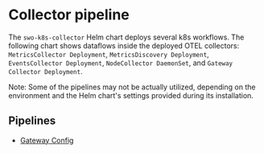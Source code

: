 # Collector pipeline

The `swo-k8s-collector` Helm chart deploys several k8s workflows. The following chart shows dataflows inside the deployed OTEL collectors: `MetricsCollector Deployment`, `MetricsDiscovery Deployment`, `EventsCollector Deployment`, `NodeCollector DaemonSet`, and `Gateway Collector Deployment`.

Note: Some of the pipelines may not be actually utilized, depending on the environment and the Helm chart's settings provided during its installation.


## Pipelines
- [Gateway Config](https://www.otelbin.io/?#config=*________connectors%3A*N__________forward%2Fbeyla-relationships%3A_%7B%7D*N__________forward%2Fbeyla*_network*_entities*_and*_relationships%3A_%7B%7D*N__________forward%2Fmetrics*_common%3A_%7B%7D*N__________routing%2Fmetrics%3A*N____________default*_pipelines%3A*N____________-_metrics*N____________table%3A*N____________-_condition%3A_%22name_*E*E_*B%22http.client.request.duration*B%22_or*Bnname_*E*E_*B%22http.client.request.body.size*B%22*N________________or*Bnname_*E*E_*B%22http.client.response.body.size*B%22_or*Bnname_*E*E_*B%22http.server.request.duration*B%22*N________________or_*Bnname_*E*E_*B%22http.server.request.body.size*B%22_or*Bnname_*E*E_*B%22http.server.response.body.size*B%22*N________________or*Bnname_*E*E_*B%22rpc.client.duration*B%22_or_*Bnname_*E*E_*B%22rpc.server.duration*B%22_or*N________________*Bnname_*E*E_*B%22beyla.network.flow.bytes*B%22*Bn%22*N______________context%3A_metric*N______________pipelines%3A*N______________-_metrics%2Fbeyla-metrics*N__________solarwindsentity%2Fbeyla-entities%3A*N____________schema%3A*N______________entities%3A*N______________-_entity%3A_PublicNetworkLocation*N________________id%3A*N________________-_sw.server.address.fqdn*N______________events%3A*N________________entities%3A*N________________-_action%3A_update*N__________________context%3A_metric*N__________________entity%3A_PublicNetworkLocation*N__________solarwindsentity%2Fbeyla-relationships%3A*N____________destination*_prefix%3A_dest.*N____________schema%3A*N______________entities%3A*N______________-_entity%3A_KubernetesDeployment*N________________id%3A*N________________-_sw.k8s.cluster.uid*N________________-_k8s.namespace.name*N________________-_k8s.deployment.name*N______________-_entity%3A_KubernetesStatefulSet*N________________id%3A*N________________-_sw.k8s.cluster.uid*N________________-_k8s.namespace.name*N________________-_k8s.statefulset.name*N______________-_entity%3A_KubernetesDaemonSet*N________________id%3A*N________________-_sw.k8s.cluster.uid*N________________-_k8s.namespace.name*N________________-_k8s.daemonset.name*N______________-_entity%3A_KubernetesJob*N________________id%3A*N________________-_sw.k8s.cluster.uid*N________________-_k8s.namespace.name*N________________-_k8s.job.name*N______________-_entity%3A_KubernetesCronJob*N________________id%3A*N________________-_sw.k8s.cluster.uid*N________________-_k8s.namespace.name*N________________-_k8s.cronjob.name*N______________-_entity%3A_KubernetesService*N________________id%3A*N________________-_sw.k8s.cluster.uid*N________________-_k8s.namespace.name*N________________-_k8s.service.name*N______________-_entity%3A_KubernetesPod*N________________id%3A*N________________-_sw.k8s.cluster.uid*N________________-_k8s.namespace.name*N________________-_k8s.pod.name*N______________-_entity%3A_KubernetesNode*N________________id%3A*N________________-_sw.k8s.cluster.uid*N________________-_k8s.node.name*N______________-_entity%3A_PublicNetworkLocation*N________________id%3A*N________________-_sw.server.address.fqdn*N______________events%3A*N________________relationships%3A*N________________-_action%3A_update*N__________________attributes%3A*N__________________-_beyla*N__________________-_tcp*N__________________-_http*N__________________-_grpc*N__________________conditions%3A_%5B%5D*N__________________context%3A_metric*N__________________destination*_entity%3A_KubernetesService*N__________________source*_entity%3A_KubernetesDeployment*N__________________type%3A_KubernetesCommunicatesWith*N________________-_action%3A_update*N__________________attributes%3A*N__________________-_beyla*N__________________-_tcp*N__________________-_http*N__________________-_grpc*N__________________conditions%3A_%5B%5D*N__________________context%3A_metric*N__________________destination*_entity%3A_PublicNetworkLocation*N__________________source*_entity%3A_KubernetesDeployment*N__________________type%3A_KubernetesCommunicatesWith*N________________-_action%3A_update*N__________________attributes%3A*N__________________-_beyla*N__________________-_tcp*N__________________-_http*N__________________-_grpc*N__________________conditions%3A_%5B%5D*N__________________context%3A_metric*N__________________destination*_entity%3A_KubernetesDeployment*N__________________source*_entity%3A_KubernetesDeployment*N__________________type%3A_KubernetesCommunicatesWith*N________________-_action%3A_update*N__________________attributes%3A*N__________________-_beyla*N__________________-_tcp*N__________________-_http*N__________________-_grpc*N__________________conditions%3A_%5B%5D*N__________________context%3A_metric*N__________________destination*_entity%3A_KubernetesStatefulSet*N__________________source*_entity%3A_KubernetesDeployment*N__________________type%3A_KubernetesCommunicatesWith*N________________-_action%3A_update*N__________________attributes%3A*N__________________-_beyla*N__________________-_tcp*N__________________-_http*N__________________-_grpc*N__________________conditions%3A_%5B%5D*N__________________context%3A_metric*N__________________destination*_entity%3A_KubernetesDaemonSet*N__________________source*_entity%3A_KubernetesDeployment*N__________________type%3A_KubernetesCommunicatesWith*N________________-_action%3A_update*N__________________attributes%3A*N__________________-_beyla*N__________________-_tcp*N__________________-_http*N__________________-_grpc*N__________________conditions%3A_%5B%5D*N__________________context%3A_metric*N__________________destination*_entity%3A_KubernetesNode*N__________________source*_entity%3A_KubernetesDeployment*N__________________type%3A_KubernetesCommunicatesWith*N________________-_action%3A_update*N__________________attributes%3A*N__________________-_beyla*N__________________-_tcp*N__________________-_http*N__________________-_grpc*N__________________conditions%3A_%5B%5D*N__________________context%3A_metric*N__________________destination*_entity%3A_KubernetesPod*N__________________source*_entity%3A_KubernetesDeployment*N__________________type%3A_KubernetesCommunicatesWith*N________________-_action%3A_update*N__________________attributes%3A*N__________________-_beyla*N__________________-_tcp*N__________________-_http*N__________________-_grpc*N__________________conditions%3A_%5B%5D*N__________________context%3A_metric*N__________________destination*_entity%3A_KubernetesService*N__________________source*_entity%3A_KubernetesStatefulSet*N__________________type%3A_KubernetesCommunicatesWith*N________________-_action%3A_update*N__________________attributes%3A*N__________________-_beyla*N__________________-_tcp*N__________________-_http*N__________________-_grpc*N__________________conditions%3A_%5B%5D*N__________________context%3A_metric*N__________________destination*_entity%3A_PublicNetworkLocation*N__________________source*_entity%3A_KubernetesStatefulSet*N__________________type%3A_KubernetesCommunicatesWith*N________________-_action%3A_update*N__________________attributes%3A*N__________________-_beyla*N__________________-_tcp*N__________________-_http*N__________________-_grpc*N__________________conditions%3A_%5B%5D*N__________________context%3A_metric*N__________________destination*_entity%3A_KubernetesDeployment*N__________________source*_entity%3A_KubernetesStatefulSet*N__________________type%3A_KubernetesCommunicatesWith*N________________-_action%3A_update*N__________________attributes%3A*N__________________-_beyla*N__________________-_tcp*N__________________-_http*N__________________-_grpc*N__________________conditions%3A_%5B%5D*N__________________context%3A_metric*N__________________destination*_entity%3A_KubernetesStatefulSet*N__________________source*_entity%3A_KubernetesStatefulSet*N__________________type%3A_KubernetesCommunicatesWith*N________________-_action%3A_update*N__________________attributes%3A*N__________________-_beyla*N__________________-_tcp*N__________________-_http*N__________________-_grpc*N__________________conditions%3A_%5B%5D*N__________________context%3A_metric*N__________________destination*_entity%3A_KubernetesDaemonSet*N__________________source*_entity%3A_KubernetesStatefulSet*N__________________type%3A_KubernetesCommunicatesWith*N________________-_action%3A_update*N__________________attributes%3A*N__________________-_beyla*N__________________-_tcp*N__________________-_http*N__________________-_grpc*N__________________conditions%3A_%5B%5D*N__________________context%3A_metric*N__________________destination*_entity%3A_KubernetesNode*N__________________source*_entity%3A_KubernetesStatefulSet*N__________________type%3A_KubernetesCommunicatesWith*N________________-_action%3A_update*N__________________attributes%3A*N__________________-_beyla*N__________________-_tcp*N__________________-_http*N__________________-_grpc*N__________________conditions%3A_%5B%5D*N__________________context%3A_metric*N__________________destination*_entity%3A_KubernetesPod*N__________________source*_entity%3A_KubernetesStatefulSet*N__________________type%3A_KubernetesCommunicatesWith*N________________-_action%3A_update*N__________________attributes%3A*N__________________-_beyla*N__________________-_tcp*N__________________-_http*N__________________-_grpc*N__________________conditions%3A_%5B%5D*N__________________context%3A_metric*N__________________destination*_entity%3A_KubernetesService*N__________________source*_entity%3A_KubernetesDaemonSet*N__________________type%3A_KubernetesCommunicatesWith*N________________-_action%3A_update*N__________________attributes%3A*N__________________-_beyla*N__________________-_tcp*N__________________-_http*N__________________-_grpc*N__________________conditions%3A_%5B%5D*N__________________context%3A_metric*N__________________destination*_entity%3A_PublicNetworkLocation*N__________________source*_entity%3A_KubernetesDaemonSet*N__________________type%3A_KubernetesCommunicatesWith*N________________-_action%3A_update*N__________________attributes%3A*N__________________-_beyla*N__________________-_tcp*N__________________-_http*N__________________-_grpc*N__________________conditions%3A_%5B%5D*N__________________context%3A_metric*N__________________destination*_entity%3A_KubernetesDeployment*N__________________source*_entity%3A_KubernetesDaemonSet*N__________________type%3A_KubernetesCommunicatesWith*N________________-_action%3A_update*N__________________attributes%3A*N__________________-_beyla*N__________________-_tcp*N__________________-_http*N__________________-_grpc*N__________________conditions%3A_%5B%5D*N__________________context%3A_metric*N__________________destination*_entity%3A_KubernetesStatefulSet*N__________________source*_entity%3A_KubernetesDaemonSet*N__________________type%3A_KubernetesCommunicatesWith*N________________-_action%3A_update*N__________________attributes%3A*N__________________-_beyla*N__________________-_tcp*N__________________-_http*N__________________-_grpc*N__________________conditions%3A_%5B%5D*N__________________context%3A_metric*N__________________destination*_entity%3A_KubernetesDaemonSet*N__________________source*_entity%3A_KubernetesDaemonSet*N__________________type%3A_KubernetesCommunicatesWith*N________________-_action%3A_update*N__________________attributes%3A*N__________________-_beyla*N__________________-_tcp*N__________________-_http*N__________________-_grpc*N__________________conditions%3A_%5B%5D*N__________________context%3A_metric*N__________________destination*_entity%3A_KubernetesNode*N__________________source*_entity%3A_KubernetesDaemonSet*N__________________type%3A_KubernetesCommunicatesWith*N________________-_action%3A_update*N__________________attributes%3A*N__________________-_beyla*N__________________-_tcp*N__________________-_http*N__________________-_grpc*N__________________conditions%3A_%5B%5D*N__________________context%3A_metric*N__________________destination*_entity%3A_KubernetesPod*N__________________source*_entity%3A_KubernetesDaemonSet*N__________________type%3A_KubernetesCommunicatesWith*N________________-_action%3A_update*N__________________attributes%3A*N__________________-_beyla*N__________________-_tcp*N__________________-_http*N__________________-_grpc*N__________________conditions%3A_%5B%5D*N__________________context%3A_metric*N__________________destination*_entity%3A_KubernetesService*N__________________source*_entity%3A_KubernetesJob*N__________________type%3A_KubernetesCommunicatesWith*N________________-_action%3A_update*N__________________attributes%3A*N__________________-_beyla*N__________________-_tcp*N__________________-_http*N__________________-_grpc*N__________________conditions%3A_%5B%5D*N__________________context%3A_metric*N__________________destination*_entity%3A_PublicNetworkLocation*N__________________source*_entity%3A_KubernetesJob*N__________________type%3A_KubernetesCommunicatesWith*N________________-_action%3A_update*N__________________attributes%3A*N__________________-_beyla*N__________________-_tcp*N__________________-_http*N__________________-_grpc*N__________________conditions%3A_%5B%5D*N__________________context%3A_metric*N__________________destination*_entity%3A_KubernetesDeployment*N__________________source*_entity%3A_KubernetesJob*N__________________type%3A_KubernetesCommunicatesWith*N________________-_action%3A_update*N__________________attributes%3A*N__________________-_beyla*N__________________-_tcp*N__________________-_http*N__________________-_grpc*N__________________conditions%3A_%5B%5D*N__________________context%3A_metric*N__________________destination*_entity%3A_KubernetesStatefulSet*N__________________source*_entity%3A_KubernetesJob*N__________________type%3A_KubernetesCommunicatesWith*N________________-_action%3A_update*N__________________attributes%3A*N__________________-_beyla*N__________________-_tcp*N__________________-_http*N__________________-_grpc*N__________________conditions%3A_%5B%5D*N__________________context%3A_metric*N__________________destination*_entity%3A_KubernetesJob*N__________________source*_entity%3A_KubernetesJob*N__________________type%3A_KubernetesCommunicatesWith*N________________-_action%3A_update*N__________________attributes%3A*N__________________-_beyla*N__________________-_tcp*N__________________-_http*N__________________-_grpc*N__________________conditions%3A_%5B%5D*N__________________context%3A_metric*N__________________destination*_entity%3A_KubernetesNode*N__________________source*_entity%3A_KubernetesJob*N__________________type%3A_KubernetesCommunicatesWith*N________________-_action%3A_update*N__________________attributes%3A*N__________________-_beyla*N__________________-_tcp*N__________________-_http*N__________________-_grpc*N__________________conditions%3A_%5B%5D*N__________________context%3A_metric*N__________________destination*_entity%3A_KubernetesPod*N__________________source*_entity%3A_KubernetesJob*N__________________type%3A_KubernetesCommunicatesWith*N____________source*_prefix%3A_source.*N________exporters%3A*N__________otlp%3A*N____________endpoint%3A_*S%7BOTEL*_ENVOY*_ADDRESS%7D*N____________headers%3A*N______________Authorization%3A_Bearer_*S%7BSOLARWINDS*_API*_TOKEN%7D*N______________swi-reporter%3A_k8s-monitoring_swo-k8s-collector%2F4.8.0-rc.2*N____________retry*_on*_failure%3A*N______________enabled%3A_true*N______________initial*_interval%3A_10s*N______________max*_elapsed*_time%3A_300s*N______________max*_interval%3A_30s*N____________sending*_queue%3A*N______________enabled%3A_true*N______________num*_consumers%3A_10*N______________queue*_size%3A_1000*N____________timeout%3A_30s*N____________tls%3A*N______________insecure%3A_*S%7BOTEL*_ENVOY*_ADDRESS*_TLS*_INSECURE%7D*N________extensions%3A*N__________health*_check%3A*N____________endpoint%3A_0.0.0.0%3A13133*N________processors%3A*N__________attributes%2Fclean-attributes-otlp-metrics%3A*N____________actions%3A*N____________-_action%3A_delete*N______________key%3A_k8s.cluster.name*N__________batch%3A*N____________send*_batch*_max*_size%3A_1024*N____________send*_batch*_size%3A_1024*N____________timeout%3A_1s*N__________filter%2Fbeyla-dedup-tcp%3A*N____________metrics%3A*N______________datapoint%3A*N______________-_metric.name_*E*E_%22beyla.network.flow.bytes%22_and_attributes%5B%22direction%22%5D_%21*E_nil*N________________and_attributes%5B%22direction%22%5D_*E*E_%22response%22*N__________filter%2Fhistograms%3A*N____________metrics%3A*N______________metric%3A*N______________-_type_*E*E_METRIC*_DATA*_TYPE*_HISTOGRAM*N__________filter%2Fotlp-metrics%3A*N____________metrics%3A*N______________metric%3A*N______________-_IsMatch*Cname%2C_%22%5Eebpf*_net.***S%22*D*N__________groupbyattrs%2Fbeyla-entity-ids%3A*N____________keys%3A*N____________-_dest.sw.server.address.fqdn*N____________-_source.sw.server.address.fqdn*N____________-_sw.server.address.fqdn*N____________-_sw.k8s.dst.workload.type*N____________-_sw.k8s.dst.workload.name*N____________-_sw.k8s.dst.workload.namespace*N____________-_sw.k8s.src.workload.type*N____________-_sw.k8s.src.workload.name*N____________-_sw.k8s.src.workload.namespace*N__________groupbyattrs%2Fbeyla-entity-ids-after-transform%3A*N____________keys%3A*N____________-_source.k8s.deployment.name*N____________-_source.k8s.statefulset.name*N____________-_source.k8s.daemonset.name*N____________-_source.k8s.service.name*N____________-_source.k8s.job.name*N____________-_source.k8s.node.name*N____________-_source.k8s.pod.name*N____________-_source.k8s.namespace.name*N____________-_dest.k8s.deployment.name*N____________-_dest.k8s.statefulset.name*N____________-_dest.k8s.daemonset.name*N____________-_dest.k8s.service.name*N____________-_dest.k8s.job.name*N____________-_dest.k8s.node.name*N____________-_dest.k8s.pod.name*N____________-_dest.k8s.namespace.name*N__________groupbyattrs%2Fbeyla-relationship-types%3A*N____________keys%3A*N____________-_tcp*N____________-_http*N____________-_grpc*N__________k8sattributes%3A*N____________auth*_type%3A_serviceAccount*N____________extract%3A*N______________metadata%3A*N______________-_k8s.pod.name*N______________-_k8s.deployment.name*N______________-_k8s.replicaset.name*N______________-_k8s.daemonset.name*N______________-_k8s.job.name*N______________-_k8s.cronjob.name*N______________-_k8s.statefulset.name*N______________-_k8s.node.name*N____________passthrough%3A_false*N____________pod*_association%3A*N____________-_sources%3A*N______________-_from%3A_resource*_attribute*N________________name%3A_k8s.pod.name*N______________-_from%3A_resource*_attribute*N________________name%3A_k8s.namespace.name*N____________-_sources%3A*N______________-_from%3A_resource*_attribute*N________________name%3A_k8s.pod.ip*N______________-_from%3A_resource*_attribute*N________________name%3A_k8s.namespace.name*N__________logdedup%2Fsolarwindsentity%3A_%7B%7D*N__________memory*_limiter%3A*N____________check*_interval%3A_1s*N____________limit*_percentage%3A_80*N____________spike*_limit*_percentage%3A_25*N__________metricstransform%2Frename%3A*N____________transforms%3A*N____________-_action%3A_update*N______________include%3A_%5E*C.***D*S*S*N______________match*_type%3A_regexp*N______________new*_name%3A_k8s.*S*S%7B1%7D*N__________resource%3A*N____________attributes%3A*N____________-_action%3A_insert*N______________key%3A_sw.k8s.agent.manifest.version*N______________value%3A_*S%7BMANIFEST*_VERSION%7D*N____________-_action%3A_insert*N______________key%3A_sw.k8s.agent.app.version*N______________value%3A_*S%7BAPP*_VERSION%7D*N____________-_action%3A_insert*N______________key%3A_sw.k8s.cluster.uid*N______________value%3A_*S%7BCLUSTER*_UID%7D*N____________-_action%3A_upsert*N______________key%3A_k8s.cluster.name*N______________value%3A_*S%7BCLUSTER*_NAME%7D*N__________resource%2Fclean-temporary-attributes%3A*N____________attributes%3A*N____________-_action%3A_delete*N______________key%3A_beyla*N____________-_action%3A_delete*N______________key%3A_tcp*N____________-_action%3A_delete*N______________key%3A_http*N____________-_action%3A_delete*N______________key%3A_grpc*N__________swok8sworkloadtype%2Fbeyla%3A*N____________workload*_mappings%3A*N____________-_expected*_types%3A*N______________-_deployments*N______________-_daemonsets*N______________-_statefulsets*N______________-_services*N______________-_jobs*N______________-_cronjobs*N______________-_pods*N______________-_nodes*N______________name*_attr%3A_k8s.src.owner.name*N______________namespace*_attr%3A_k8s.src.namespace*N______________prefer*_owner*_for*_pods%3A_true*N______________workload*_name*_attr%3A_sw.k8s.src.workload.name*N______________workload*_namespace*_attr%3A_sw.k8s.src.workload.namespace*N______________workload*_type*_attr%3A_sw.k8s.src.workload.type*N____________-_expected*_types%3A*N______________-_deployments*N______________-_daemonsets*N______________-_statefulsets*N______________-_services*N______________-_jobs*N______________-_cronjobs*N______________-_pods*N______________-_nodes*N______________name*_attr%3A_k8s.dst.owner.name*N______________namespace*_attr%3A_k8s.dst.namespace*N______________prefer*_owner*_for*_pods%3A_true*N______________workload*_name*_attr%3A_sw.k8s.dst.workload.name*N______________workload*_namespace*_attr%3A_sw.k8s.dst.workload.namespace*N______________workload*_type*_attr%3A_sw.k8s.dst.workload.type*N____________-_expected*_types%3A*N______________-_deployments*N______________-_daemonsets*N______________-_statefulsets*N______________-_services*N______________-_jobs*N______________-_cronjobs*N______________-_pods*N______________-_nodes*N______________name*_attr%3A_resource.k8s.owner.name*N______________namespace*_attr%3A_resource.k8s.namespace.name*N______________prefer*_owner*_for*_pods%3A_true*N______________workload*_name*_attr%3A_resource.sw.k8s.workload.name*N______________workload*_namespace*_attr%3A_resource.sw.k8s.workload.namespace*N______________workload*_type*_attr%3A_resource.sw.k8s.workload.type*N____________-_address*_attr%3A_server.address*N______________expected*_types%3A*N______________-_deployments*N______________-_daemonsets*N______________-_statefulsets*N______________-_services*N______________-_jobs*N______________-_cronjobs*N______________-_pods*N______________-_nodes*N______________namespace*_attr%3A_k8s.namespace.name*N______________prefer*_owner*_for*_pods%3A_true*N______________workload*_name*_attr%3A_sw.k8s.dst.workload.name*N______________workload*_namespace*_attr%3A_sw.k8s.dst.workload.namespace*N______________workload*_type*_attr%3A_sw.k8s.dst.workload.type*N____________-_address*_attr%3A_client.address*N______________expected*_types%3A*N______________-_deployments*N______________-_daemonsets*N______________-_statefulsets*N______________-_services*N______________-_jobs*N______________-_cronjobs*N______________-_pods*N______________-_nodes*N______________namespace*_attr%3A_k8s.namespace.name*N______________prefer*_owner*_for*_pods%3A_true*N______________workload*_name*_attr%3A_sw.k8s.src.workload.name*N______________workload*_namespace*_attr%3A_sw.k8s.src.workload.namespace*N______________workload*_type*_attr%3A_sw.k8s.src.workload.type*N__________transform%2Fbeyla-entity-ids%3A*N____________metric*_statements%3A*N____________-_conditions%3A*N______________-_resource.attributes%5B%22sw.k8s.src.workload.name%22%5D_%21*E_nil*N______________statements%3A*N______________-_set*Cresource.attributes%5B%22source.k8s.deployment.name%22%5D%2C_resource.attributes%5B%22sw.k8s.src.workload.name%22%5D*D*N________________where_resource.attributes%5B%22sw.k8s.src.workload.type%22%5D_*E*E_%22Deployment%22*N______________-_set*Cresource.attributes%5B%22source.k8s.statefulset.name%22%5D%2C_resource.attributes%5B%22sw.k8s.src.workload.name%22%5D*D*N________________where_resource.attributes%5B%22sw.k8s.src.workload.type%22%5D_*E*E_%22StatefulSet%22*N______________-_set*Cresource.attributes%5B%22source.k8s.daemonset.name%22%5D%2C_resource.attributes%5B%22sw.k8s.src.workload.name%22%5D*D*N________________where_resource.attributes%5B%22sw.k8s.src.workload.type%22%5D_*E*E_%22DaemonSet%22*N______________-_set*Cresource.attributes%5B%22source.k8s.service.name%22%5D%2C_resource.attributes%5B%22sw.k8s.src.workload.name%22%5D*D*N________________where_resource.attributes%5B%22sw.k8s.src.workload.type%22%5D_*E*E_%22Service%22*N______________-_set*Cresource.attributes%5B%22source.k8s.job.name%22%5D%2C_resource.attributes%5B%22sw.k8s.src.workload.name%22%5D*D*N________________where_resource.attributes%5B%22sw.k8s.src.workload.type%22%5D_*E*E_%22Job%22*N______________-_set*Cresource.attributes%5B%22source.k8s.node.name%22%5D%2C_resource.attributes%5B%22sw.k8s.src.workload.name%22%5D*D*N________________where_resource.attributes%5B%22sw.k8s.src.workload.type%22%5D_*E*E_%22Node%22*N______________-_set*Cresource.attributes%5B%22source.k8s.pod.name%22%5D%2C_resource.attributes%5B%22sw.k8s.src.workload.name%22%5D*D*N________________where_resource.attributes%5B%22sw.k8s.src.workload.type%22%5D_*E*E_%22Pod%22*N____________-_statements%3A*N______________-_set*Cresource.attributes%5B%22source.k8s.namespace.name%22%5D%2C_resource.attributes%5B%22sw.k8s.src.workload.namespace%22%5D*D*N________________where_resource.attributes%5B%22sw.k8s.src.workload.namespace%22%5D_%21*E_nil*N____________-_conditions%3A*N______________-_resource.attributes%5B%22sw.k8s.dst.workload.name%22%5D_%21*E_nil*N______________statements%3A*N______________-_set*Cresource.attributes%5B%22dest.k8s.deployment.name%22%5D%2C_resource.attributes%5B%22sw.k8s.dst.workload.name%22%5D*D*N________________where_resource.attributes%5B%22sw.k8s.dst.workload.type%22%5D_*E*E_%22Deployment%22*N______________-_set*Cresource.attributes%5B%22dest.k8s.statefulset.name%22%5D%2C_resource.attributes%5B%22sw.k8s.dst.workload.name%22%5D*D*N________________where_resource.attributes%5B%22sw.k8s.dst.workload.type%22%5D_*E*E_%22StatefulSet%22*N______________-_set*Cresource.attributes%5B%22dest.k8s.daemonset.name%22%5D%2C_resource.attributes%5B%22sw.k8s.dst.workload.name%22%5D*D*N________________where_resource.attributes%5B%22sw.k8s.dst.workload.type%22%5D_*E*E_%22DaemonSet%22*N______________-_set*Cresource.attributes%5B%22dest.k8s.service.name%22%5D%2C_resource.attributes%5B%22sw.k8s.dst.workload.name%22%5D*D*N________________where_resource.attributes%5B%22sw.k8s.dst.workload.type%22%5D_*E*E_%22Service%22*N______________-_set*Cresource.attributes%5B%22dest.k8s.job.name%22%5D%2C_resource.attributes%5B%22sw.k8s.dst.workload.name%22%5D*D*N________________where_resource.attributes%5B%22sw.k8s.dst.workload.type%22%5D_*E*E_%22Job%22*N______________-_set*Cresource.attributes%5B%22dest.k8s.node.name%22%5D%2C_resource.attributes%5B%22sw.k8s.dst.workload.name%22%5D*D*N________________where_resource.attributes%5B%22sw.k8s.dst.workload.type%22%5D_*E*E_%22Node%22*N______________-_set*Cresource.attributes%5B%22dest.k8s.pod.name%22%5D%2C_resource.attributes%5B%22sw.k8s.dst.workload.name%22%5D*D*N________________where_resource.attributes%5B%22sw.k8s.dst.workload.type%22%5D_*E*E_%22Pod%22*N____________-_statements%3A*N______________-_set*Cresource.attributes%5B%22dest.k8s.namespace.name%22%5D%2C_resource.attributes%5B%22sw.k8s.dst.workload.namespace%22%5D*D*N________________where_resource.attributes%5B%22sw.k8s.dst.workload.namespace%22%5D_%21*E_nil*N____________-_conditions%3A*N______________-_resource.attributes%5B%22sw.k8s.src.workload.name%22%5D_*E*E_nil_and_resource.attributes%5B%22sw.k8s.workload.name%22%5D*N________________%21*E_nil_and_*CIsMatch*Cmetric.name%2C_%22%5E*Chttp*B*B.client*B*B.*D%7C*Crpc*B*B.client*B*B.*D%22*D*N________________or_*Cmetric.name_*E*E_%22beyla.network.flow.bytes%22_and_datapoint.attributes%5B%22direction%22%5D*N________________*E*E_%22request%22*D*D*N______________statements%3A*N______________-_set*Cdatapoint.attributes%5B%22source.k8s.deployment.name%22%5D%2C_resource.attributes%5B%22sw.k8s.workload.name%22%5D*D*N________________where_resource.attributes%5B%22sw.k8s.workload.type%22%5D_*E*E_%22Deployment%22*N______________-_set*Cdatapoint.attributes%5B%22source.k8s.statefulset.name%22%5D%2C_resource.attributes%5B%22sw.k8s.workload.name%22%5D*D*N________________where_resource.attributes%5B%22sw.k8s.workload.type%22%5D_*E*E_%22StatefulSet%22*N______________-_set*Cdatapoint.attributes%5B%22source.k8s.daemonset.name%22%5D%2C_resource.attributes%5B%22sw.k8s.workload.name%22%5D*D*N________________where_resource.attributes%5B%22sw.k8s.workload.type%22%5D_*E*E_%22DaemonSet%22*N______________-_set*Cdatapoint.attributes%5B%22source.k8s.service.name%22%5D%2C_resource.attributes%5B%22sw.k8s.workload.name%22%5D*D*N________________where_resource.attributes%5B%22sw.k8s.workload.type%22%5D_*E*E_%22Service%22*N______________-_set*Cdatapoint.attributes%5B%22source.k8s.job.name%22%5D%2C_resource.attributes%5B%22sw.k8s.workload.name%22%5D*D*N________________where_resource.attributes%5B%22sw.k8s.workload.type%22%5D_*E*E_%22Job%22*N______________-_set*Cdatapoint.attributes%5B%22source.k8s.node.name%22%5D%2C_resource.attributes%5B%22sw.k8s.workload.name%22%5D*D*N________________where_resource.attributes%5B%22sw.k8s.workload.type%22%5D_*E*E_%22Node%22*N______________-_set*Cdatapoint.attributes%5B%22source.k8s.pod.name%22%5D%2C_resource.attributes%5B%22sw.k8s.workload.name%22%5D*D*N________________where_resource.attributes%5B%22sw.k8s.workload.type%22%5D_*E*E_%22Pod%22*N____________-_statements%3A*N______________-_set*Cdatapoint.attributes%5B%22source.k8s.namespace.name%22%5D%2C_resource.attributes%5B%22sw.k8s.workload.namespace%22%5D*D*N________________where_resource.attributes%5B%22source.k8s.namespace.name%22%5D_*E*E_nil_and_resource.attributes%5B%22sw.k8s.workload.namespace%22%5D*N________________%21*E_nil_and_*CIsMatch*Cmetric.name%2C_%22%5E*Chttp*B*B.client*B*B.*D%7C*Crpc*B*B.client*B*B.*D%22*D*N________________or_metric.name_*E*E_%22beyla.network.flow.bytes%22_and_datapoint.attributes%5B%22direction%22%5D*N________________*E*E_%22request%22*D*N____________-_conditions%3A*N______________-_resource.attributes%5B%22sw.k8s.dst.workload.name%22%5D_*E*E_nil_and_resource.attributes%5B%22sw.k8s.workload.name%22%5D*N________________%21*E_nil_and_*CIsMatch*Cmetric.name%2C_%22%5E*Chttp*B*B.server*B*B.*D%7C*Crpc*B*B.server*B*B.*D%22*D*N________________or_*Cmetric.name_*E*E_%22beyla.network.flow.bytes%22_and_datapoint.attributes%5B%22direction%22%5D*N________________*E*E_%22response%22*D*D*N______________statements%3A*N______________-_set*Cdatapoint.attributes%5B%22dest.k8s.deployment.name%22%5D%2C_resource.attributes%5B%22sw.k8s.workload.name%22%5D*D*N________________where_resource.attributes%5B%22sw.k8s.workload.type%22%5D_*E*E_%22Deployment%22*N______________-_set*Cdatapoint.attributes%5B%22dest.k8s.statefulset.name%22%5D%2C_resource.attributes%5B%22sw.k8s.workload.name%22%5D*D*N________________where_resource.attributes%5B%22sw.k8s.workload.type%22%5D_*E*E_%22StatefulSet%22*N______________-_set*Cdatapoint.attributes%5B%22dest.k8s.daemonset.name%22%5D%2C_resource.attributes%5B%22sw.k8s.workload.name%22%5D*D*N________________where_resource.attributes%5B%22sw.k8s.workload.type%22%5D_*E*E_%22DaemonSet%22*N______________-_set*Cdatapoint.attributes%5B%22dest.k8s.service.name%22%5D%2C_resource.attributes%5B%22sw.k8s.workload.name%22%5D*D*N________________where_resource.attributes%5B%22sw.k8s.workload.type%22%5D_*E*E_%22Service%22*N______________-_set*Cdatapoint.attributes%5B%22dest.k8s.job.name%22%5D%2C_resource.attributes%5B%22sw.k8s.workload.name%22%5D*D*N________________where_resource.attributes%5B%22sw.k8s.workload.type%22%5D_*E*E_%22Job%22*N______________-_set*Cdatapoint.attributes%5B%22dest.k8s.node.name%22%5D%2C_resource.attributes%5B%22sw.k8s.workload.name%22%5D*D*N________________where_resource.attributes%5B%22sw.k8s.workload.type%22%5D_*E*E_%22Node%22*N______________-_set*Cdatapoint.attributes%5B%22dest.k8s.pod.name%22%5D%2C_resource.attributes%5B%22sw.k8s.workload.name%22%5D*D*N________________where_resource.attributes%5B%22sw.k8s.workload.type%22%5D_*E*E_%22Pod%22*N____________-_statements%3A*N______________-_set*Cdatapoint.attributes%5B%22dest.k8s.namespace.name%22%5D%2C_resource.attributes%5B%22sw.k8s.workload.namespace%22%5D*D*N________________where_resource.attributes%5B%22dest.k8s.namespace.name%22%5D_*E*E_nil_and_resource.attributes%5B%22sw.k8s.workload.namespace%22%5D*N________________%21*E_nil_and_*CIsMatch*Cmetric.name%2C_%22%5E*Chttp*B*B.server*B*B.*D%7C*Crpc*B*B.server*B*B.*D%22*D*N________________or_metric.name_*E*E_%22beyla.network.flow.bytes%22_and_datapoint.attributes%5B%22direction%22%5D*N________________*E*E_%22response%22*D*N____________-_statements%3A*N______________-_set*Cresource.attributes%5B%22beyla%22%5D%2C_%22true%22*D*N__________transform%2Fbeyla-fqdn-attribute%3A*N____________metric*_statements%3A*N____________-_statements%3A*N______________-_set*Cdatapoint.attributes%5B%22dest.sw.server.address.fqdn%22%5D%2C_datapoint.attributes%5B%22dst.address%22%5D*D*N________________where_IsMatch*Cmetric.name%2C_%22%5Ebeyla*B*B.network*B*B.%22*D_and_datapoint.attributes%5B%22sw.k8s.dst.workload.type%22%5D*N________________*E*E_nil_and_IsMatch*Cdatapoint.attributes%5B%22dst.address%22%5D%2C_%22%5E*Chttps*Q%3A%2F%2F*D*Q%5Ba-zA-Z0-9%5D%5B-a-zA-Z0-9%5D***B*B.%5Ba-zA-Z0-9%5D%5B-a-zA-Z0-9*B*B.%5D***C%3A*B*Bd*P*D*Q*S%22*D*N________________and_not*CIsMatch*Cdatapoint.attributes%5B%22dst.address%22%5D%2C_%22.***B*B.cluster*B*B.local*S%22*D*D*N________________and_not*CIsMatch*Cdatapoint.attributes%5B%22dst.address%22%5D%2C_%22%5E*Chttps*Q%3A%2F%2F*D*Q*B*Bd*P*B*B.*B*Bd*P*B*B.*B*Bd*P*B*B.*B*Bd*P*C%3A*B*Bd*P*D*Q*S%22*D*D*N______________-_set*Cdatapoint.attributes%5B%22source.sw.server.address.fqdn%22%5D%2C_datapoint.attributes%5B%22src.address%22%5D*D*N________________where_IsMatch*Cmetric.name%2C_%22%5Ebeyla*B*B.network*B*B.%22*D_and_datapoint.attributes%5B%22sw.k8s.src.workload.type%22%5D*N________________*E*E_nil_and_IsMatch*Cdatapoint.attributes%5B%22src.address%22%5D%2C_%22%5E*Chttps*Q%3A%2F%2F*D*Q%5Ba-zA-Z0-9%5D%5B-a-zA-Z0-9%5D***B*B.%5Ba-zA-Z0-9%5D%5B-a-zA-Z0-9*B*B.%5D***C%3A*B*Bd*P*D*Q*S%22*D*N________________and_not*CIsMatch*Cdatapoint.attributes%5B%22src.address%22%5D%2C_%22.***B*B.cluster*B*B.local*S%22*D*D*N________________and_not*CIsMatch*Cdatapoint.attributes%5B%22src.address%22%5D%2C_%22%5E*Chttps*Q%3A%2F%2F*D*Q*B*Bd*P*B*B.*B*Bd*P*B*B.*B*Bd*P*B*B.*B*Bd*P*C%3A*B*Bd*P*D*Q*S%22*D*D*N______________-_set*Cdatapoint.attributes%5B%22sw.server.address.fqdn%22%5D%2C_datapoint.attributes%5B%22dest.sw.server.address.fqdn%22%5D*D*N________________where_datapoint.attributes%5B%22dest.sw.server.address.fqdn%22%5D_%21*E_nil*N______________-_set*Cdatapoint.attributes%5B%22sw.server.address.fqdn%22%5D%2C_datapoint.attributes%5B%22source.sw.server.address.fqdn%22%5D*D*N________________where_datapoint.attributes%5B%22source.sw.server.address.fqdn%22%5D_%21*E_nil*N__________transform%2Fbeyla-keep-only-entity-relation-attributes%3A*N____________metric*_statements%3A*N____________-_keep*_matching*_keys*Cresource.attributes%2C_%22%5E*Csw*B*B.k8s*B*B.cluster*B*B.uid*D%7C*Csource*B*B..***D%7C*Cdest*B*B..***D%7C*Cbeyla*D%7C*Ctcp*D%7C*Chttp*D%7C*Cgrpc*D*S%22*D*N__________transform%2Fbeyla-relationship-types%3A*N____________metric*_statements%3A*N____________-_set*Cdatapoint.attributes%5B%22tcp%22%5D%2C_%22true%22*D_where_metric.name_*E*E_%22beyla.network.flow.bytes%22*N____________-_set*Cdatapoint.attributes%5B%22http%22%5D%2C_%22true%22*D_where_IsMatch*Cmetric.name%2C_%22%5Ehttp*B*B.%22*D*N____________-_set*Cdatapoint.attributes%5B%22grpc%22%5D%2C_%22true%22*D_where_IsMatch*Cmetric.name%2C_%22%5Erpc*B*B.%22*D*N__________transform%2Fscope%3A*N____________log*_statements%3A*N____________-_statements%3A*N______________-_set*Cscope.name%2C_%22%22*D*N______________-_set*Cscope.version%2C_%22%22*D*N____________metric*_statements%3A*N____________-_statements%3A*N______________-_set*Cscope.name%2C_%22%22*D*N______________-_set*Cscope.version%2C_%22%22*D*N____________trace*_statements%3A*N____________-_statements%3A*N______________-_set*Cscope.name%2C_%22%22*D*N______________-_set*Cscope.version%2C_%22%22*D*N________receivers%3A*N__________otlp%3A*N____________protocols%3A*N______________grpc%3A*N________________endpoint%3A_0.0.0.0%3A4317*N______________http%3A*N________________endpoint%3A_0.0.0.0%3A4318*N________service%3A*N__________extensions%3A*N__________-_health*_check*N__________pipelines%3A*N____________logs%3A*N______________exporters%3A*N______________-_otlp*N______________processors%3A*N______________-_memory*_limiter*N______________-_k8sattributes*N______________-_resource*N______________-_transform%2Fscope*N______________-_batch*N______________receivers%3A*N______________-_otlp*N____________logs%2Fbeyla-stateevents-entities%3A*N______________exporters%3A*N______________-_otlp*N______________processors%3A*N______________-_memory*_limiter*N______________-_transform%2Fscope*N______________-_logdedup%2Fsolarwindsentity*N______________-_batch*N______________receivers%3A*N______________-_solarwindsentity%2Fbeyla-entities*N____________logs%2Fbeyla-stateevents-relationships%3A*N______________exporters%3A*N______________-_otlp*N______________processors%3A*N______________-_memory*_limiter*N______________-_transform%2Fscope*N______________-_logdedup%2Fsolarwindsentity*N______________-_batch*N______________receivers%3A*N______________-_solarwindsentity%2Fbeyla-relationships*N____________metrics%3A*N______________exporters%3A*N______________-_forward%2Fmetrics*_common*N______________processors%3A*N______________-_memory*_limiter*N______________-_filter%2Fhistograms*N______________receivers%3A*N______________-_routing%2Fmetrics*N____________metrics%2Fbeyla-metrics%3A*N______________exporters%3A*N______________-_forward%2Fmetrics*_common*N______________-_forward%2Fbeyla*_network*_entities*_and*_relationships*N______________processors%3A*N______________-_memory*_limiter*N______________-_swok8sworkloadtype%2Fbeyla*N______________-_transform%2Fbeyla-fqdn-attribute*N______________-_groupbyattrs%2Fbeyla-entity-ids*N______________-_transform%2Fbeyla-entity-ids*N______________-_transform%2Fbeyla-relationship-types*N______________-_groupbyattrs%2Fbeyla-relationship-types*N______________-_groupbyattrs%2Fbeyla-entity-ids-after-transform*N______________-_resource*N______________receivers%3A*N______________-_routing%2Fmetrics*N____________metrics%2Fbeyla-network-entities-and-relationships%3A*N______________exporters%3A*N______________-_forward%2Fbeyla-relationships*N______________-_solarwindsentity%2Fbeyla-entities*N______________processors%3A*N______________-_memory*_limiter*N______________-_filter%2Fbeyla-dedup-tcp*N______________receivers%3A*N______________-_forward%2Fbeyla*_network*_entities*_and*_relationships*N____________metrics%2Fbeyla-stateevents-relationships-filter-attributes%3A*N______________exporters%3A*N______________-_solarwindsentity%2Fbeyla-relationships*N______________processors%3A*N______________-_transform%2Fbeyla-keep-only-entity-relation-attributes*N______________receivers%3A*N______________-_forward%2Fbeyla-relationships*N____________metrics%2Fcommon*_in%3A*N______________exporters%3A*N______________-_routing%2Fmetrics*N______________processors%3A*N______________-_memory*_limiter*N______________receivers%3A*N______________-_otlp*N____________metrics%2Fcommon*_out%3A*N______________exporters%3A*N______________-_otlp*N______________processors%3A*N______________-_memory*_limiter*N______________-_k8sattributes*N______________-_metricstransform%2Frename*N______________-_attributes%2Fclean-attributes-otlp-metrics*N______________-_resource%2Fclean-temporary-attributes*N______________-_resource*N______________-_transform%2Fscope*N______________-_batch*N______________receivers%3A*N______________-_forward%2Fmetrics*_common*N____________traces%3A*N______________exporters%3A*N______________-_otlp*N______________processors%3A*N______________-_memory*_limiter*N______________-_k8sattributes*N______________-_resource*N______________-_transform%2Fscope*N______________-_batch*N______________receivers%3A*N______________-_otlp*N__________telemetry%3A*N____________logs%3A*N______________level%3A_error*N____________metrics%3A*N______________readers%3A*N______________-_pull%3A*N__________________exporter%3A*N____________________prometheus%3A*N______________________host%3A_0.0.0.0*N______________________port%3A_8888%7E)
